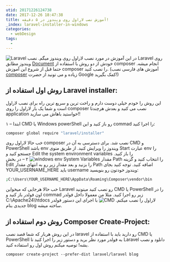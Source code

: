 ```yaml
---
utid: 20171226124738
date: 2017-12-26 18:47:38
title: آموزش نصب لاراول روی ویندوز در ۵ دقیقه!
_index: laravel-installer-in-windows
categories:
  - webDesign
tags:
  -
---
```

![Laravel](laravel.png)
در این آموزش در مورد نصب لاراول روی ویندوز میگم. نصب Laravel روی ویندوز مطابق [Document](https://laravel.com/docs/5.5#installing-laravel) خودش از دو روش با استفاده از composer انجام میشه. حتما قبل از شروع این آموزش composer را نصب کنید. (آموزش های فارسی نصب [composer](https://getcomposer.org/) زیاده و می تونید از حضرت Google کمک بگیرید!)

## روش اول استفاده از Laravel installer:

این روش را خودم خیلی دوست دارم و راحت ترین و سریع ترین راه برای نصب لاراول است و شما یک بار لاراول را روی composer نصب می کنید و بعدش هرچندتا application خواستید باهاش می سازید!!

۱ – ابتدا CMD یا Windows powerShell رو باز کنید و این commad را اجرا کنید:

```sh
composer global require "laravel/installer"
```
خب حالا لاراول روی composer نصب شد. برای دسترسی به آن در CMD و PowerShell باشد env ویندوز را ویرایش کنید. از طریق منوی Start عبارت env را جستجو کنید و Edit the system environment variables را باز کنید.
![windows env](env.png)
۲ – در بخش System Variables مقدار Path را انتخاب کنید و گزینه Edit را بزنید و بعد مقدار زیر رو به انتهای مقدار Path اضافه کنید. توجه کنید بجای YOUR_USERNAME_HERE باید username ویندوز خودتون رو بنویسید:
```sh
;C:\Users\YOUR_USERNAME_HERE\AppData\Roaming\Composer\vendor\bin
```
خب حالا هرجایی که میخواین Laravel رو نصب کنید میتونید CMD یا PowerShell را در اون فولدر باز کنید و commad زیر رو اجرا کنید. مثلا من معمولا داخل فولدر C:\Apache24\htdocs لاراول را نصب میکنم.
![CMD](cmd.png)
با اجرای این دستور فولدر جدیدی بنام blog ساخته میشه.

## روش دوم استفاده از Composer Create-Project:

در این روش هربار که شما قصد نصب laravel رو دارید باید با استفاده از CMD یا PowerShell به فولدر مورد نظر برید و دستور زیر را اجرا کنید تا Laravel دانلود و نصب بشه! توصیه میکنم روش اول رو استفاده کنید.

```
composer create-project --prefer-dist laravel/laravel blog
```